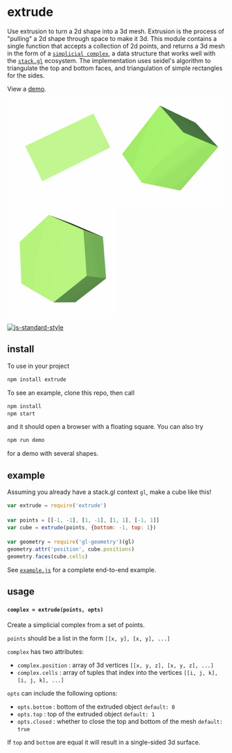 # extrude

Use extrusion to turn a 2d shape into a 3d mesh. Extrusion is the process of "pulling" a 2d shape through space to make it 3d. This module contains a single function that accepts a collection of 2d points, and returns a 3d mesh in the form of a [`simplicial complex`](https://github.com/mikolalysenko/simplicial-complex), a data structure that works well with the [`stack.gl`](http://stack.gl/) ecosystem. The implementation uses seidel's algorithm to triangulate the top and bottom faces, and  triangulation of simple rectangles for the sides.

View a [demo](http://thefreemanlab.com/extrude).


![hex](gif/triangle.gif)![hex](gif/square.gif)![hex](gif/hexagon.gif)

[![js-standard-style](https://cdn.rawgit.com/feross/standard/master/badge.svg)](https://github.com/feross/standard)


## install

To use in your project

```javascript
npm install extrude
```

To see an example, clone this repo, then call

```javascript
npm install
npm start
```
and it should open a browser with a floating square. You can also try

```javascript
npm run demo
```
for a demo with several shapes.

## example

Assuming you already have a stack.gl context `gl`, make a cube like this!

```javascript
var extrude = require('extrude')

var points = [[-1, -1], [1, -1], [1, 1], [-1, 1]]
var cube = extrude(points, {bottom: -1, top: 1})

var geometry = require('gl-geometry')(gl)
geometry.attr('position', cube.positions)
geometry.faces(cube.cells)
```

See [`example.js`](example.js) for a complete end-to-end example.

## usage

#### `complex = extrude(points, opts)`

Create a simplicial complex from a set of points.

`points` should be a list in the form `[[x, y], [x, y], ...]`

`complex` has two attributes:
- `complex.position` : array of 3d vertices `[[x, y, z], [x, y, z], ...]`
- `complex.cells` : array of tuples that index into the vertices `[[i, j, k], [i, j, k], ...]`

`opts` can include the following options:
- `opts.bottom` : bottom of the extruded object `default: 0`
- `opts.top` : top of the extruded object `default: 1`
- `opts.closed` : whether to close the top and bottom of the mesh `default: true`

If `top` and `bottom` are equal it will result in a single-sided 3d surface.
